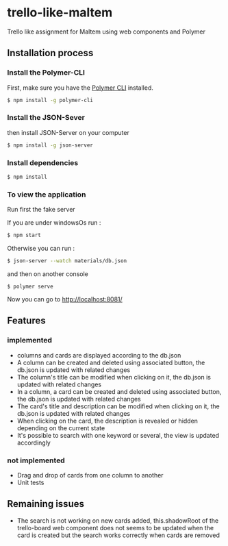 # trello-like-maltem


Trello like assignment for Maltem using web components and Polymer


## Installation process

### Install the Polymer-CLI

First, make sure you have the [Polymer CLI](https://www.npmjs.com/package/polymer-cli) installed.
```bash
$ npm install -g polymer-cli
```
### Install the JSON-Sever

then install JSON-Server on your computer

```bash
$ npm install -g json-server
```

### Install dependencies

```bash
$ npm install
```

### To view the application
Run first the fake server

If you are under windowsOs run :

```bash
$ npm start
```
Otherwise you can run :

```bash
$ json-server --watch materials/db.json
```
and then on another console
```
$ polymer serve
```
Now you can go to [http://localhost:8081/](http://localhost:8081/)

## Features

### implemented

* columns and cards are displayed according to the db.json
* A column can be created and deleted using associated button, the db.json is updated with related changes
* The column's title can be modified when clicking on it, the db.json is updated with related changes
* In a column, a card can be created and deleted using associated button, the db.json is updated with related changes
* The card's title and description can be modified when clicking on it, the db.json is updated with related changes
* When clicking on the card, the description is revealed or hidden depending on the current state
* It's possible to search with one keyword or several, the view is updated accordingly

### not implemented

* Drag and drop of cards from one column to another
* Unit tests

## Remaining issues

* The search is not working on new cards added,
this.shadowRoot of the trello-board web component does not seems to be updated when the card is created
but the search works correctly when cards are removed



